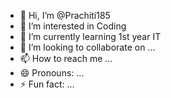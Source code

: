 - 👋 Hi, I’m @Prachiti185
- 👀 I’m interested in Coding
- 🌱 I’m currently learning 1st year IT
- 💞️ I’m looking to collaborate on ...
- 📫 How to reach me ...
- 😄 Pronouns: ...
- ⚡ Fun fact: ...

<!---
Prachiti185/Prachiti185 is a ✨ special ✨ repository because its `README.md` (this file) appears on your GitHub profile.
You can click the Preview link to take a look at your changes.
--->

